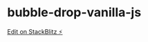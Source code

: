 # bubble-drop-vanilla-js

[Edit on StackBlitz ⚡️](https://stackblitz.com/edit/bubble-drop-vanilla-js)